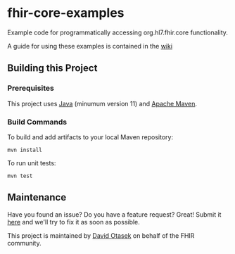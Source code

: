 <!---
 ____________________
|                    |
|  N  O  T  I  C  E  |
|____________________|

Please maintain this README.md as a linkable document, as other documentation may link back to it. The following sections should appear consistently in all updates to this document to maintain linkability:

## Building this Project
## Maintenance

--->

# fhir-core-examples

Example code for programmatically accessing org.hl7.fhir.core functionality.

A guide for using these examples is contained in the [wiki][Link-GithubWiki]

## Building this Project

### Prerequisites

This project uses [Java](https://www.java.com) (minumum version 11) and [Apache Maven](http://maven.apache.org).

### Build Commands

To build and add artifacts to your local Maven repository:

```
mvn install
```

To run unit tests:

```
mvn test
```

## Maintenance

Have you found an issue? Do you have a feature request? Great! Submit it [here][Link-GithubIssues] and we'll try to fix it as soon as possible.

This project is maintained by [David Otasek][Link-davidGithub] on behalf of the FHIR community.


[Link-ConfluenceValidator]: https://confluence.hl7.org/display/FHIR/Using+the+FHIR+Validator

[Link-davidGithub]: https://github.com/dotasek
[Link-GithubIssues]: https://github.com/dotasek/fhir-core-examples/issues
[Link-GithubWiki]: https://github.com/dotasek/fhir-core-examples/wiki

